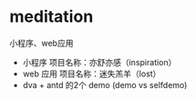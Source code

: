 # meditation
小程序、web应用
+ 小程序 项目名称：亦舒亦感（inspiration）
+ web 应用 项目名称：迷失羔羊（lost）
+ dva + antd 的2个 demo (demo vs selfdemo)
